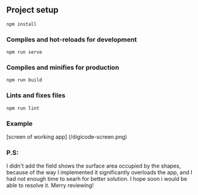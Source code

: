 ## Project setup
```
npm install
```

### Compiles and hot-reloads for development
```
npm run serve
```

### Compiles and minifies for production
```
npm run build
```

### Lints and fixes files
```
npm run lint
```
### Example

[screen of working app] (/digicode-screen.png)

### P.S: 
I didn't add the field shows the surface area occupied by the shapes, because of the way I implemented it significantly overloads the app, and I had not enough time to searh for better solution. I hope soon i would be able to resolve it. Merry reviewing!
